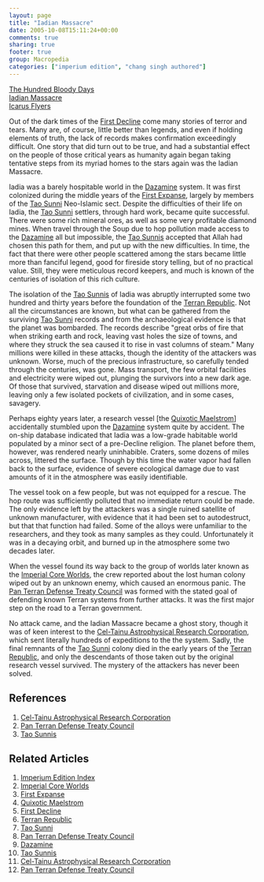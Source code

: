 ```yaml
---
layout: page
title: "Iadian Massacre"
date: 2005-10-08T15:11:24+00:00
comments: true
sharing: true
footer: true
group: Macropedia
categories: ["imperium edition", "chang singh authored"]
---
```


<div class='row'>
	<div class='col-md-4'><a href='/macropedia/hundred-bloody-days'>The Hundred Bloody Days</a></div>
	<div class='col-md-4'><a href='/macropedia/iadian-massacre'>Iadian Massacre</a></div>
	<div class='col-md-4'><a href='/macropedia/icarus-flyers'>Icarus Flyers</a></div>
</div>


Out of the dark times of the [First Decline](/chronology/first-decline) come many stories of terror and tears.  Many are, of course, little better than legends, and even if holding elements of truth, the lack of records makes confirmation exceedingly difficult.  One story that did turn out to be true, and had a substantial effect on the people of those critical years as humanity again began taking tentative steps from its myriad homes to the stars again was the Iadian Massacre.

Iadia was a barely hospitable world in the [Dazamine](/star-systems/dazamine) system.  It was first colonized during the middle years of the [First Expanse](/chronology/first-expanse), largely by members of the [Tao Sunni](/macropedia/tao-sunni) Neo-Islamic sect.  Despite the difficulties of their life on Iadia, the [Tao Sunni](/macropedia/tao-sunni) settlers, through hard work, became quite successful.  There were some rich mineral ores, as well as some very profitable diamond mines.  When travel through the Soup due to hop pollution made access to the [Dazamine](/star-systems/dazamine) all but impossible, the [Tao Sunnis](/macropedia/tao-sunni) accepted that Allah had chosen this path for them, and put up with the new difficulties.  In time, the fact that there were other people scattered among the stars became little more than fanciful legend, good for fireside story telling, but of no practical value.  Still, they were meticulous record keepers, and much is known of the centuries of isolation of this rich culture.

The isolation of the [Tao Sunnis](/macropedia/tao-sunni) of Iadia was abruptly interrupted some two hundred and thirty years before the foundation of the [Terran Republic](/macropedia/terran-republic).  Not all the circumstances are known, but what can be gathered from the surviving [Tao Sunni](/macropedia/tao-sunni) records and from the archaeological evidence is that the planet was bombarded.  The records describe "great orbs of fire that when striking earth and rock, leaving vast holes the size of towns, and where they struck the sea caused it to rise in vast columns of steam."  Many millions were killed in these attacks, though the identity of the attackers was unknown.  Worse, much of the precious infrastructure, so carefully tended through the centuries, was gone.  Mass transport, the few orbital facilities and electricity were wiped out, plunging the survivors into a new dark age.  Of those that survived, starvation and disease wiped out millions more, leaving only a few isolated pockets of civilization, and in some cases, savagery.

Perhaps eighty years later, a research vessel [the [Quixotic Maelstrom](/macropedia/quixotic-maelstrom)] accidentally stumbled upon the [Dazamine](/star-systems/dazamine) system quite by accident.  The on-ship database indicated that Iadia was a low-grade habitable world populated by a minor sect of a pre-Decline religion.  The planet before them, however, was rendered nearly uninhabible.  Craters, some dozens of miles across, littered the surface.  Though by this time the water vapor had fallen back to the surface, evidence of severe ecological damage due to vast amounts of it in the atmosphere was easily identifiable.

The vessel took on a few people, but was not equipped for a rescue.  The hop route was sufficiently polluted that no immediate return could be made.  The only evidence left by the attackers was a single ruined satellite of unknown manufacturer, with evidence that it had been set to autodestruct, but that that function had failed.  Some of the alloys were unfamiliar to the researchers, and they took as many samples as they could.  Unfortunately it was in a decaying orbit, and burned up in the atmosphere some two decades later.

When the vessel found its way back to the group of worlds later known as the [Imperial Core Worlds](/macropedia/imperial-core-worlds), the crew reported about the lost human colony wiped out by an unknown enemy, which caused an enormous panic.  The [Pan Terran Defense Treaty Council](/macropedia/pan-terran-defense-treaty-council) was formed with the stated goal of defending known Terran systems from further attacks.  It was the first major step on the road to a Terran government.

No attack came, and the Iadian Massacre became a ghost story, though it was of keen interest to the [Cel-Tainu Astrophysical Research Corporation](/macropedia/celtainu), which sent literally hundreds of expeditions to the the system.  Sadly, the final remnants of the [Tao Sunni](/macropedia/tao-sunni) colony died in the early years of the [Terran Republic](/macropedia/terran-republic), and only the descendants of those taken out by the original research vessel survived.  The mystery of the attackers has never been solved.

## References
1. [Cel-Tainu Astrophysical Research Corporation](/macropedia/celtainu)
1. [Pan Terran Defense Treaty Council](/macropedia/pan-terran-defense-treaty-council)
1. [Tao Sunnis](/macropedia/tao-sunni)

## Related Articles

1. [Imperium Edition Index](/macropedia/imperium-edition-index)
2. [Imperial Core Worlds](/macropedia/imperial-core-worlds)
3. [First Expanse](/chronology/first-expanse)
4. [Quixotic Maelstrom](/macropedia/quixotic-maelstrom)
5. [First Decline](/chronology/first-decline)
6. [Terran Republic](/macropedia/terran-republic)
7. [Tao Sunni](/macropedia/tao-sunni)
8. [Pan Terran Defense Treaty Council](/macropedia/pan-terran-defense-treaty-council)
9. [Dazamine](/star-systems/dazamine)
10. [Tao Sunnis](/macropedia/tao-sunni)
11. [Cel-Tainu Astrophysical Research Corporation](/macropedia/celtainu)
12. [Pan Terran Defense Treaty Council](/macropedia/pan-terran-defense-treaty-council)



 
